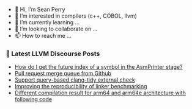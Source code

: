 - 👋 Hi, I’m Sean Perry
- 👀 I’m interested in compilers (c++, COBOL, llvm)
- 🌱 I’m currently learning ...
- 💞️ I’m looking to collaborate on ...
- 📫 How to reach me ...

<!---
s66perry/s66perry is a ✨ special ✨ repository because its `README.md` (this file) appears on your GitHub profile.
You can click the Preview link to take a look at your changes.
--->
### 📕 Latest LLVM Discourse Posts

<!-- DISCOURSE-LLVM:START -->
- [How do I get the future index of a symbol in the AsmPrinter stage?](https://discourse.llvm.org/t/how-do-i-get-the-future-index-of-a-symbol-in-the-asmprinter-stage/85954#post_2)
- [Pull request merge queue from Github](https://discourse.llvm.org/t/pull-request-merge-queue-from-github/68343#post_10)
- [Support query-based clang-tidy external check](https://discourse.llvm.org/t/support-query-based-clang-tidy-external-check/85331#post_13)
- [Improving the reproducibility of linker benchmarking](https://discourse.llvm.org/t/improving-the-reproducibility-of-linker-benchmarking/86057#post_2)
- [Different compilation result for arm64 and arm64e architecture with following code](https://discourse.llvm.org/t/different-compilation-result-for-arm64-and-arm64e-architecture-with-following-code/86061#post_1)
<!-- DISCOURSE-LLVM:END -->
